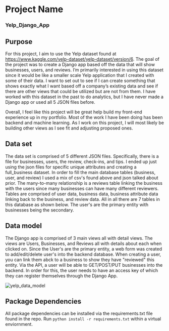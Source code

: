 

# Project Name
### Yelp_Django_App

## Purpose

For this project, I aim to use the Yelp dataset found at https://www.kaggle.com/yelp-dataset/yelp-dataset/version/6. The goal of the project was to  create a Django app based off the data that will show businesses, users, and reviews. I’m primarily interested in using this dataset since it would be like a smaller scale Yelp application that I created with some of their data. I want to set out to see if I can create something that shows exactly what I want based off a company’s existing data and see if there are other views that could be utilized but are not from them. I have worked with this dataset in the past to do analytics, but I have never made a Django app or used all 5 JSON files before.

Overall, I feel like this project will be great help build my front-end experience up in my portfolio. Most of the work I have been doing has been backend and machine learning. As I work on this project, I will most likely be building other views as I see fit and adjusting proposed ones.
## Data set

The data set is comprised of 5 different JSON files. Specifically, there is a file for businesses, users, the review, check-ins, and tips. I ended up just using the json files for specific unique attributes and creating a full_business dataset. In order to fill the main database tables (business, user, and review) I used a mix of csv's found above and json talked about prior. The many-to-many relationship is a reviews table linking the business with the users since many businesses can have many different reviewers. Tables are comprised of user data, business data, business attribute data linking back to the business, and review data. All in all there are 7 tables in this database as shown below. The user's are the primary entity with businesses being the secondary.

## Data model

The Django app is comprised of 3 main views all with detail views. The views are Users, Businesses, and Reviews all with details about each when clicked on. Since the User's are the primary entity, a web form was created to add/edit/delete user's into the backend database. When creating a user, you can link them abck to a business to show they have "reviewed" this entity. Via the API, a user will be able to GET/POST/PUT businesses into the backend. In order for this, the user needs to have an access key of which they can register themselves through the Django App.


![yelp_data_model](https://user-images.githubusercontent.com/20977403/48651266-16336c80-e9c8-11e8-98ca-24848d971b5b.png)

## Package Dependencies

All package dependencies can be installed via the requirements.txt file found in the repo. Run `python install -r requirements.txt` within a virtual enviornment.